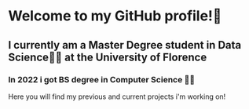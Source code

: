 # Welcome to my GitHub profile!👋
## I currently am a Master Degree student in Data Science👨‍💻 at the University of Florence
### In 2022 i got BS degree in Computer Science 👨‍💻
Here you will find my previous and current projects i'm working on!
<!--
**Albe21072000/Albe21072000** is a ✨ _special_ ✨ repository because its `README.md` (this file) appears on your GitHub profile.

Here are some ideas to get you started:

- 🔭 I’m currently working on ...
- 🌱 I’m currently learning ...
- 👯 I’m looking to collaborate on ...
- 🤔 I’m looking for help with ...
- 💬 Ask me about ...
- 📫 How to reach me: ...
- 😄 Pronouns: ...
- ⚡ Fun fact: ...
-->

